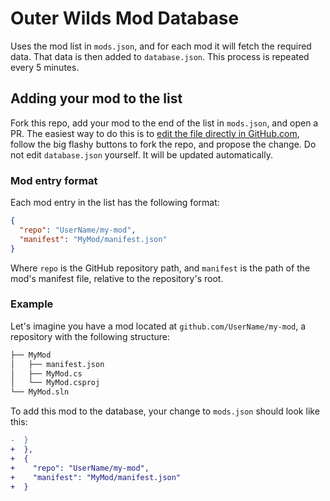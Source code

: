 # Outer Wilds Mod Database

Uses the mod list in `mods.json`, and for each mod it will fetch the required data. That data is then added to `database.json`. This process is repeated every 5 minutes.

## Adding your mod to the list

Fork this repo, add your mod to the end of the list in `mods.json`, and open a PR. The easiest way to do this is to [edit the file directly in GitHub.com](https://github.com/Raicuparta/outer-wilds-mod-db/edit/master/mods.json), follow the big flashy buttons to fork the repo, and propose the change. Do not edit `database.json` yourself. It will be updated automatically.

### Mod entry format

Each mod entry in the list has the following format:

```json
{
  "repo": "UserName/my-mod",
  "manifest": "MyMod/manifest.json"
}
```

Where `repo` is the GitHub repository path, and `manifest` is the path of the mod's manifest file, relative to the repository's root.

### Example

Let's imagine you have a mod located at `github.com/UserName/my-mod`, a repository with the following structure:

```bash
├── MyMod
│   ├── manifest.json
│   ├── MyMod.cs
│   └── MyMod.csproj
└── MyMod.sln
```

To add this mod to the database, your change to `mods.json` should look like this:

```diff
-  }
+  },
+  {
+    "repo": "UserName/my-mod",
+    "manifest": "MyMod/manifest.json"
+  }
```
